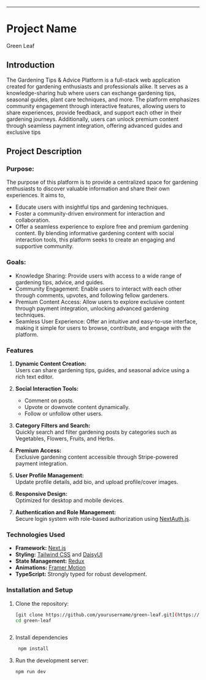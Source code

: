 ---

# Project Name

Green Leaf

## Introduction

The Gardening Tips & Advice Platform is a full-stack web application created for gardening enthusiasts and professionals alike. It serves as a knowledge-sharing hub where users can exchange gardening tips, seasonal guides, plant care techniques, and more. The platform emphasizes community engagement through interactive features, allowing users to share experiences, provide feedback, and support each other in their gardening journeys. Additionally, users can unlock premium content through seamless payment integration, offering advanced guides and exclusive tips

## Project Description

### Purpose:

The purpose of this platform is to provide a centralized space for gardening enthusiasts to discover valuable information and share their own experiences. It aims to,

- Educate users with insightful tips and gardening techniques.
- Foster a community-driven environment for interaction and collaboration.
- Offer a seamless experience to explore free and premium gardening content.
  By blending informative gardening content with social interaction tools, this platform seeks to create an engaging and supportive community.

### Goals:

- Knowledge Sharing: Provide users with access to a wide range of gardening tips, advice, and guides.
- Community Engagement: Enable users to interact with each other through comments, upvotes, and following fellow gardeners.
- Premium Content Access: Allow users to explore exclusive content through payment integration, unlocking advanced gardening techniques.
- Seamless User Experience: Offer an intuitive and easy-to-use interface, making it simple for users to browse, contribute, and engage with the platform.

### Features
1. **Dynamic Content Creation:**  
   Users can share gardening tips, guides, and seasonal advice using a rich text editor.

2. **Social Interaction Tools:**  
   - Comment on posts.  
   - Upvote or downvote content dynamically.  
   - Follow or unfollow other users.  

3. **Category Filters and Search:**  
   Quickly search and filter gardening posts by categories such as Vegetables, Flowers, Fruits, and Herbs.

4. **Premium Access:**  
   Exclusive gardening content accessible through Stripe-powered payment integration.

5. **User Profile Management:**  
   Update profile details, add bio, and upload profile/cover images.

6. **Responsive Design:**  
   Optimized for desktop and mobile devices.

7. **Authentication and Role Management:**  
   Secure login system with role-based authorization using [NextAuth.js](https://next-auth.js.org/).



### Technologies Used
- **Framework:** [Next.js](https://nextjs.org/)  
- **Styling:** [Tailwind CSS](https://tailwindcss.com/) and [DaisyUI](https://daisyui.com/)  
- **State Management:** [Redux](https://redux.js.org/)  
- **Animations:** [Framer Motion](https://www.framer.com/motion/)  
- **TypeScript:** Strongly typed for robust development.

### Installation and Setup
1. Clone the repository:  
   ```bash
   [git clone https://github.com/yourusername/green-leaf.git](https://github.com/Akahad1/Assinment-6.git)
   cd green-leaf



2. Install dependencies
   ```bash
    npm install

   ```
3. Run the development server:
 
   ```bash
   npm run dev
